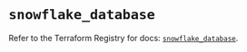 # `snowflake_database`

Refer to the Terraform Registry for docs: [`snowflake_database`](https://registry.terraform.io/providers/snowflake-labs/snowflake/0.95.0/docs/resources/database).
